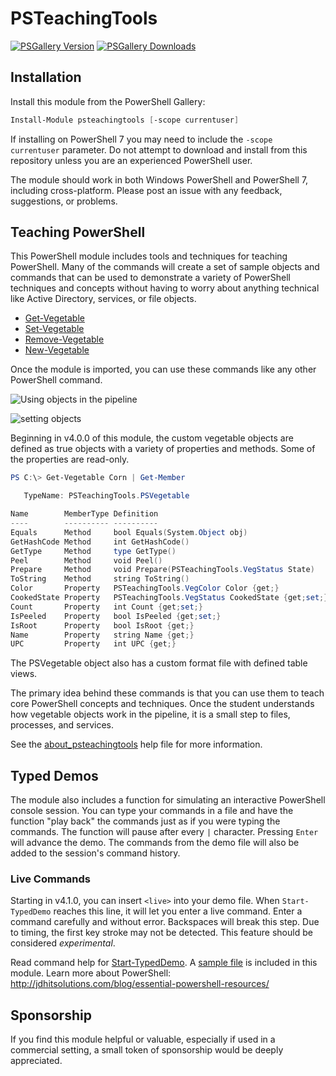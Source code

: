 # PSTeachingTools

[![PSGallery Version](https://img.shields.io/powershellgallery/v/PSTeachingTools.png?style=for-the-badge&label=PowerShell%20Gallery)](https://www.powershellgallery.com/packages/PSTeachingTools/) [![PSGallery Downloads](https://img.shields.io/powershellgallery/dt/PSTeachingTools.png?style=for-the-badge&label=Downloads)](https://www.powershellgallery.com/packages/PSTeachingTools/)

## Installation

Install this module from the PowerShell Gallery:

```powershell
Install-Module psteachingtools [-scope currentuser]
```

If installing on PowerShell 7 you may need to include the `-scope currentuser` parameter. Do not attempt to download and install from this repository unless you are an experienced PowerShell user.

The module should work in both Windows PowerShell and PowerShell 7, including cross-platform. Please post an issue with any feedback, suggestions, or problems.

## Teaching PowerShell

This PowerShell module includes tools and techniques for teaching PowerShell. Many of the commands will create a set of sample objects and commands that can be used to demonstrate a variety of PowerShell techniques and concepts without having to worry about anything technical like Active Directory, services, or file objects.

* [Get-Vegetable](docs/Get-Vegetable.md)
* [Set-Vegetable](docs/Set-Vegetable.md)
* [Remove-Vegetable](docs/Remove-Vegetable.md)
* [New-Vegetable](docs/New-Vegetable.md)

Once the module is imported, you can use these commands like any other PowerShell command.

![Using objects in the pipeline](assets/get-vegetable.jpg)

![setting objects](assets/set-vegetable.jpg)

Beginning in v4.0.0 of this module, the custom vegetable objects are defined as true objects with a variety of properties and methods. Some of the properties are read-only.

```powershell
PS C:\> Get-Vegetable Corn | Get-Member

   TypeName: PSTeachingTools.PSVegetable

Name        MemberType Definition
----        ---------- ----------
Equals      Method     bool Equals(System.Object obj)
GetHashCode Method     int GetHashCode()
GetType     Method     type GetType()
Peel        Method     void Peel()
Prepare     Method     void Prepare(PSTeachingTools.VegStatus State)
ToString    Method     string ToString()
Color       Property   PSTeachingTools.VegColor Color {get;}
CookedState Property   PSTeachingTools.VegStatus CookedState {get;set;}
Count       Property   int Count {get;set;}
IsPeeled    Property   bool IsPeeled {get;set;}
IsRoot      Property   bool IsRoot {get;}
Name        Property   string Name {get;}
UPC         Property   int UPC {get;}
```

The PSVegetable object also has a custom format file with defined table views.

The primary idea behind these commands is that you can use them to teach core PowerShell concepts and techniques. Once the student understands how vegetable objects work in the pipeline, it is a small step to files, processes, and services.

See the [about_psteachingtools](docs/about_PSTeachingTools.md) help file for more information.

## Typed Demos

The module also includes a function for simulating an interactive PowerShell console session. You can type your commands in a file and have the function "play back" the commands just as if you were typing the commands. The function will pause after every `|` character. Pressing `Enter` will advance the demo. The commands from the demo file will also be added to the session's command history.

### Live Commands

Starting in v4.1.0, you can insert `<live>` into your demo file. When `Start-TypedDemo` reaches this line, it will let you enter a live command. Enter a command carefully and without error. Backspaces will break this step. Due to timing, the first key stroke may not be detected. This feature should be considered *experimental*.

Read command help for [Start-TypedDemo](docs/Start-TypedDemo.md). A [sample file](samples/sampledemo.txt) is included in this module.
Learn more about PowerShell: http://jdhitsolutions.com/blog/essential-powershell-resources/

## Sponsorship

If you find this module helpful or valuable, especially if used in a commercial setting, a small token of sponsorship would be deeply appreciated.

